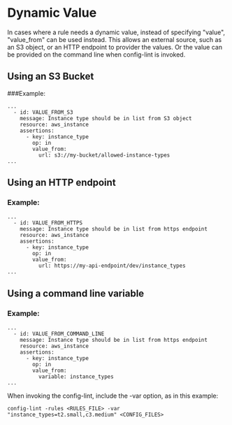 # Dynamic Value

In cases where a rule needs a dynamic value, instead of specifying "value", "value_from" can be used instead. This allows an external source, such as an S3 object, or an HTTP endpoint to provider the values. Or the value can be provided on the command line when config-lint is invoked.


## Using an S3 Bucket


###Example:

```
...
  - id: VALUE_FROM_S3
    message: Instance type should be in list from S3 object
    resource: aws_instance
    assertions:
      - key: instance_type
        op: in
        value_from:
          url: s3://my-bucket/allowed-instance-types
...
```

## Using an HTTP endpoint

### Example:

```
...
  - id: VALUE_FROM_HTTPS
    message: Instance type should be in list from https endpoint
    resource: aws_instance
    assertions:
      - key: instance_type
        op: in
        value_from:
          url: https://my-api-endpoint/dev/instance_types
...
```

## Using a command line variable

### Example:

```
...
  - id: VALUE_FROM_COMMAND_LINE
    message: Instance type should be in list from https endpoint
    resource: aws_instance
    assertions:
      - key: instance_type
        op: in
        value_from:
          variable: instance_types
...
```

When invoking the config-lint, include the -var option, as in this example:

```
config-lint -rules <RULES_FILE> -var "instance_types=t2.small,c3.medium" <CONFIG_FILES>
```
